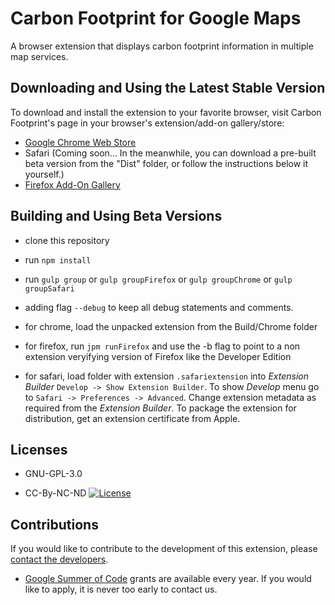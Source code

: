 Carbon Footprint for Google Maps
================================

A browser extension that displays carbon footprint information in multiple map services.

Downloading and Using the Latest Stable Version
-----------------------------------------------

To download and install the extension to your favorite browser, visit Carbon Footprint's page in your browser's extension/add-on gallery/store:

*	[Google Chrome Web Store](https://chrome.google.com/webstore/detail/carbon-footprint/ednfpjleaanokkjcgljbmamhlbkddcgh)
*	Safari (Coming soon... In the meanwhile, you can download a pre-built beta version from the "Dist" folder, or follow the instructions below it yourself.)
*	[Firefox Add-On Gallery](https://addons.mozilla.org/en-US/firefox/addon/carbon-footprint/)

Building and Using Beta Versions
--------------------------------

* clone this repository

* run `npm install`

* run `gulp group` or `gulp groupFirefox` or `gulp groupChrome` or `gulp groupSafari`

* adding flag `--debug` to keep all debug statements and comments. 

* for chrome, load the unpacked extension from the Build/Chrome folder

* for firefox, run `jpm runFirefox` and use the -b flag to point to a non extension veryifying version of Firefox like the Developer Edition

* for safari, load folder with extension `.safariextension` into _Extension Builder_ `Develop -> Show Extension Builder`. To show _Develop_ menu go to `Safari -> Preferences -> Advanced`. Change extension metadata as required from the _Extension Builder_. To package the extension for distribution, get an extension certificate from Apple.

Licenses
--------

* GNU-GPL-3.0

* CC-By-NC-ND [![License](https://i.creativecommons.org/l/by-nc-nd/4.0/88x31.png)](http://creativecommons.org/licenses/by-nc-nd/4.0/)


Contributions
-------------

If you would like to contribute to the development of this extension, please [contact the developers](mailto:bruno.wp@gmail.com).

* [Google Summer of Code](GoogleSummerOfCode.md) grants are available every year. If you would like to apply, it is never too early to contact us.
